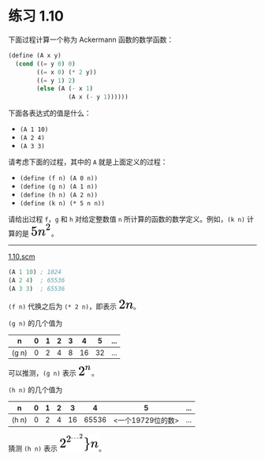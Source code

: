 # 练习 1.10

下面过程计算一个称为 Ackermann 函数的数学函数：

```Scheme
(define (A x y)
  (cond ((= y 0) 0)
        ((= x 0) (* 2 y))
        ((= y 1) 2)
        (else (A (- x 1)
                 (A x (- y 1))))))
```

下面各表达式的值是什么：

* `(A 1 10)`
* `(A 2 4)`
* `(A 3 3)`

请考虑下面的过程，其中的 `A` 就是上面定义的过程：

* `(define (f n) (A 0 n))`
* `(define (g n) (A 1 n))`
* `(define (h n) (A 2 n))`
* `(define (k n) (* 5 n n))`

请给出过程 `f`，`g` 和 `h` 对给定整数值 `n` 所计算的函数的数学定义。例如，`(k n)` 计算的是 ![5n^2](../../assets/1/1.2/1.10-1.svg)。

---

[1.10.scm](../../code/1/1.2/1.10.scm)

```Scheme
(A 1 10) ; 1024
(A 2 4)  ; 65536
(A 3 3)  ; 65536
```

`(f n)` 代换之后为 `(* 2 n)`，即表示 ![2n](../../assets/1/1.2/1.10-3.svg)。

`(g n)` 的几个值为

| n     | 0   | 1   | 2   | 3   | 4   | 5   | ... |
| ----- | --- | --- | --- | --- | --- | --- | --- |
| (g n) | 0   | 2   | 4   | 8   | 16  | 32  | ... |

可以推测，`(g n)` 表示 ![2^n](../../assets/1/1.2/1.10-2.svg)。

`(h n)` 的几个值为

| n     | 0   | 1   | 2   | 3   | 4     | 5                 | ... |
| ----- | --- | --- | --- | --- | ----- | ----------------- | --- |
| (h n) | 0   | 2   | 4   | 16  | 65536 | <一个19729位的数> | ... |

猜测 `(h n)` 表示 ![2^{{2^{\dots}}^2}\}n](../../assets/1/1.2/1.10-4.svg)。
